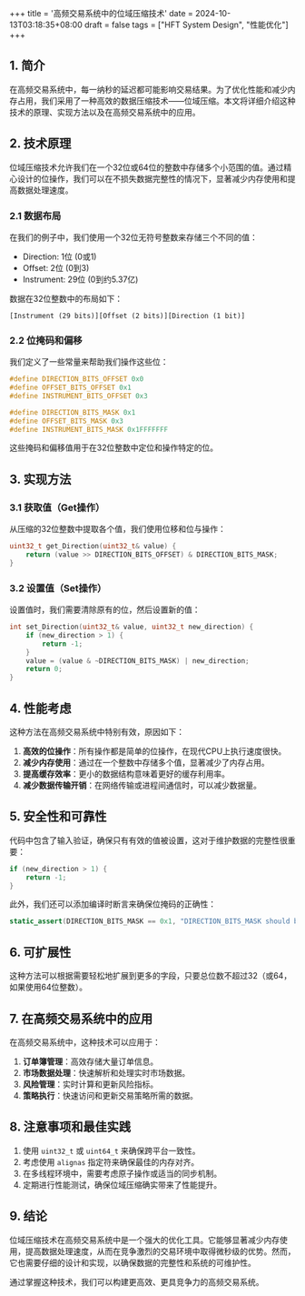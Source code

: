 +++
title = '高频交易系统中的位域压缩技术'
date = 2024-10-13T03:18:35+08:00
draft = false
tags = ["HFT System Design", "性能优化"]
+++
## 1. 简介

在高频交易系统中，每一纳秒的延迟都可能影响交易结果。为了优化性能和减少内存占用，我们采用了一种高效的数据压缩技术——位域压缩。本文将详细介绍这种技术的原理、实现方法以及在高频交易系统中的应用。

## 2. 技术原理

位域压缩技术允许我们在一个32位或64位的整数中存储多个小范围的值。通过精心设计的位操作，我们可以在不损失数据完整性的情况下，显著减少内存使用和提高数据处理速度。

### 2.1 数据布局

在我们的例子中，我们使用一个32位无符号整数来存储三个不同的值：

- Direction: 1位 (0或1)
- Offset: 2位 (0到3)
- Instrument: 29位 (0到约5.37亿)

数据在32位整数中的布局如下：

```
[Instrument (29 bits)][Offset (2 bits)][Direction (1 bit)]
```

### 2.2 位掩码和偏移

我们定义了一些常量来帮助我们操作这些位：

```cpp
#define DIRECTION_BITS_OFFSET 0x0
#define OFFSET_BITS_OFFSET 0x1
#define INSTRUMENT_BITS_OFFSET 0x3

#define DIRECTION_BITS_MASK 0x1
#define OFFSET_BITS_MASK 0x3
#define INSTRUMENT_BITS_MASK 0x1FFFFFFF
```

这些掩码和偏移值用于在32位整数中定位和操作特定的位。

## 3. 实现方法

### 3.1 获取值（Get操作）

从压缩的32位整数中提取各个值，我们使用位移和位与操作：

```cpp
uint32_t get_Direction(uint32_t& value) {
    return (value >> DIRECTION_BITS_OFFSET) & DIRECTION_BITS_MASK;
}
```

### 3.2 设置值（Set操作）

设置值时，我们需要清除原有的位，然后设置新的值：

```cpp
int set_Direction(uint32_t& value, uint32_t new_direction) {
    if (new_direction > 1) {
        return -1;
    }
    value = (value & ~DIRECTION_BITS_MASK) | new_direction;
    return 0;
}
```

## 4. 性能考虑

这种方法在高频交易系统中特别有效，原因如下：

1. **高效的位操作**：所有操作都是简单的位操作，在现代CPU上执行速度很快。
2. **减少内存使用**：通过在一个整数中存储多个值，显著减少了内存占用。
3. **提高缓存效率**：更小的数据结构意味着更好的缓存利用率。
4. **减少数据传输开销**：在网络传输或进程间通信时，可以减少数据量。

## 5. 安全性和可靠性

代码中包含了输入验证，确保只有有效的值被设置，这对于维护数据的完整性很重要：

```cpp
if (new_direction > 1) {
    return -1;
}
```

此外，我们还可以添加编译时断言来确保位掩码的正确性：

```cpp
static_assert(DIRECTION_BITS_MASK == 0x1, "DIRECTION_BITS_MASK should be 0x1");
```

## 6. 可扩展性

这种方法可以根据需要轻松地扩展到更多的字段，只要总位数不超过32（或64，如果使用64位整数）。

## 7. 在高频交易系统中的应用

在高频交易系统中，这种技术可以应用于：

1. **订单簿管理**：高效存储大量订单信息。
2. **市场数据处理**：快速解析和处理实时市场数据。
3. **风险管理**：实时计算和更新风险指标。
4. **策略执行**：快速访问和更新交易策略所需的数据。

## 8. 注意事项和最佳实践

1. 使用 `uint32_t` 或 `uint64_t` 来确保跨平台一致性。
2. 考虑使用 `alignas` 指定符来确保最佳的内存对齐。
3. 在多线程环境中，需要考虑原子操作或适当的同步机制。
4. 定期进行性能测试，确保位域压缩确实带来了性能提升。

## 9. 结论

位域压缩技术在高频交易系统中是一个强大的优化工具。它能够显著减少内存使用，提高数据处理速度，从而在竞争激烈的交易环境中取得微秒级的优势。然而，它也需要仔细的设计和实现，以确保数据的完整性和系统的可维护性。

通过掌握这种技术，我们可以构建更高效、更具竞争力的高频交易系统。